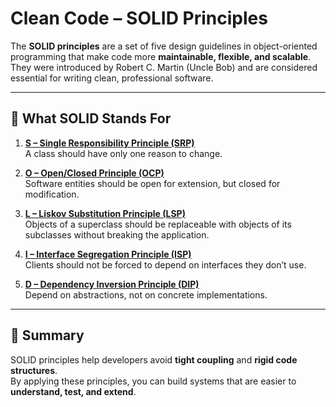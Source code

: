 # Clean Code – SOLID Principles

The **SOLID principles** are a set of five design guidelines in object-oriented programming that make code more **maintainable, flexible, and scalable**.  
They were introduced by Robert C. Martin (Uncle Bob) and are considered essential for writing clean, professional software.

---

## 🔹 What SOLID Stands For
1. [**S – Single Responsibility Principle (SRP)**](SOLID-SRP.md)  
   A class should have only one reason to change.  

2. [**O – Open/Closed Principle (OCP)**](SOLID-OCP.md)  
   Software entities should be open for extension, but closed for modification.  

3. [**L – Liskov Substitution Principle (LSP)**](SOLID-LSP.md)  
   Objects of a superclass should be replaceable with objects of its subclasses without breaking the application.  

4. [**I – Interface Segregation Principle (ISP)**](SOLID-ISP.md)  
   Clients should not be forced to depend on interfaces they don’t use.  

5. [**D – Dependency Inversion Principle (DIP)**](SOLID-DIP.md)  
   Depend on abstractions, not on concrete implementations.  

---

## 📝 Summary
SOLID principles help developers avoid **tight coupling** and **rigid code structures**.  
By applying these principles, you can build systems that are easier to **understand, test, and extend**.
